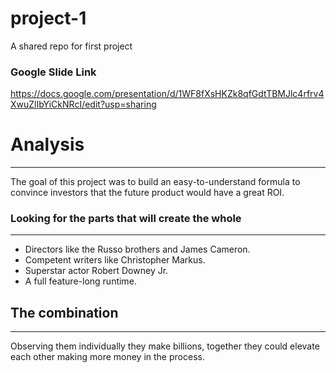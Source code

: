 # project-1
A shared repo for first project

### Google Slide Link
https://docs.google.com/presentation/d/1WF8fXsHKZk8qfGdtTBMJlc4rfrv4XwuZlIbYiCkNRcI/edit?usp=sharing

# Analysis
----
The goal of this project was to build an easy-to-understand formula to convince investors that the future product would have a great ROI.

### Looking for the parts that will create the whole
----
- Directors like the Russo brothers and James Cameron. 
- Competent writers like Christopher Markus.
- Superstar actor Robert Downey Jr.
- A full feature-long runtime.

## The combination 
----
Observing them individually they make billions, together they could elevate each other making more money in the process. 
